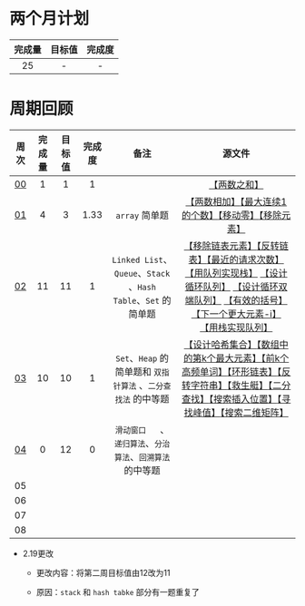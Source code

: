 # 两个月计划

| 完成量 | 目标值 | 完成度 |
| :----: | :----: | :----: |
|   25   |   -    |   -    |

# 周期回顾

|          周次          | 完成量 | 目标值 | 完成度 |                             备注                             |                            源文件                            |
| :--------------------: | :----: | :----: | :----: | :----------------------------------------------------------: | :----------------------------------------------------------: |
| [00](第〇周_付清晨.md) |   1    |   1    |   1    |                                                              |            [【两数之和】](Source/1.两数之和.cpp)             |
| [01](第一周_付清晨.md) |   4    |   3    |  1.33  |                        `array` 简单题                        | [【两数相加】](Source/2.两数相加.cpp)[【最大连续1的个数】](Source/485.最大连续-1-的个数.cpp)[【移动零】](Source/283.移动零.cpp)[【移除元素】](Source/27.移除元素.cpp) |
| [02](第二周_付清晨.md) |   11   |   11   |   1    | `Linked List`、`Queue`、`Stack` 、`Hash Table`、`Set` 的简单题 | [【移除链表元素】](Source/203.移除链表元素.cpp)[【反转链表】](Source/206.反转链表.cpp)[【最近的请求次数】](Source/933.最近的请求次数.cpp)  [【用队列实现栈】](Source/225.用队列实现栈.cpp)  [【设计循环队列】](Source/622.设计循环队列.cpp)  [【设计循环双端队列】](Source/641.设计循环双端队列.cpp) [【有效的括号】](Source/20.有效的括号.cpp)  [【下一个更大元素-i】](Source/496.下一个更大元素-i.cpp)  [【用栈实现队列】](Source/232.用栈实现队列.cpp) |
| [03](第三周_付清晨.md) |   10   |   10   |   1    | `Set`、`Heap` 的简单题和 `双指针算法` 、`二分查找法` 的中等题 | [【设计哈希集合】](Source/705.设计哈希集合.cpp)[【数组中的第k个最大元素】](Source/215.数组中的第k个最大元素.cpp)[【前k个高频单词】](Source/692.前k个高频单词.cpp)[【环形链表】](Source/141.环形链表.cpp)[【反转字符串】](Source/344.反转字符串.cpp)[【救生艇】](Source/881.救生艇.cpp)[【二分查找】](Source/704.二分查找.cpp)[【搜索插入位置】](Source/35.搜索插入位置.cpp)[【寻找峰值】](Source/162.寻找峰值.cpp)[【搜索二维矩阵】](Source/74.搜索二维矩阵.cpp) |
| [04](第四周_付清晨.md) |   0    |   12   |   0    | `滑动窗口	`、`递归算法`、`分治算法`、`回溯算法` 的中等题  |                                                              |
|           05           |        |        |        |                                                              |                                                              |
|           06           |        |        |        |                                                              |                                                              |
|           07           |        |        |        |                                                              |                                                              |
|           08           |        |        |        |                                                              |                                                              |

- 2.19更改

  - 更改内容：将第二周目标值由12改为11

  - 原因：`stack` 和 `hash tabke` 部分有一题重复了